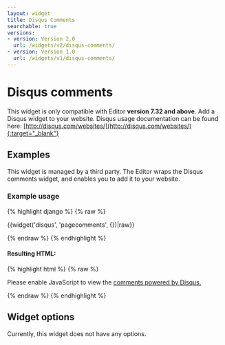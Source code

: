 ```yaml
---
layout: widget
title: Disqus Comments
searchable: true
versions:
- version: Version 2.0
  url: /widgets/v2/disqus-comments/
- version: Version 1.0
  url: /widgets/v1/disqus-comments/
---
```


# Disqus comments

This widget is only compatible with Editor **version 7.32 and above**. Add a Disqus widget to your website. Disqus usage documentation can be found here: [http://disqus.com/websites/](http://disqus.com/websites/){:target="_blank"}

## Examples

This widget is managed by a third party. The Editor wraps the Disqus comments widget, and enables you to add it to your website.

### Example usage

{% highlight django %}
{% raw %}

  {{widget('disqus', 'pagecomments', {})|raw}}

{% endraw %}
{% endhighlight %}

#### Resulting HTML:

{% highlight html %}
{% raw %}

<div id="page-zones__template-widgets__pagecomments" data-name="disqus" class="widget  widget--template-widget">
  <div class="bk-disqus  disqus  widget__disqus">
    <div class="embed-wrap  embed-wrap  disqus__embed-wrap">
      <div id="disqus_thread"></div>
      <script>
        ...
      </script>
      <noscript>
        <p>Please enable JavaScript to view the <a href="http://disqus.com/?ref_noscript">comments powered by Disqus.</a></p>
      </noscript>
    </div>
  </div>
</div>

{% endraw %}
{% endhighlight %}

## Widget options

Currently, this widget does not have any options.
